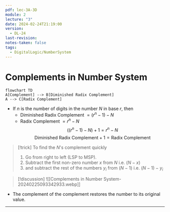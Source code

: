 ```yaml
---
pdf: lec-3A-3D
module: 2
lecture: "3"
date: 2024-02-24T21:19:00
version:
  - DL-24
last-revision: 
notes-taken: false
tags:
  - DigitalLogic/NumberSystem
---
```

# Complements in Number System

```mermaid
flowchart TD
A[Complement] --> B[Diminished Radix Complement]
A --> C[Radix Complement]
```

- If $n$ is the number of digits in the number $N$ in base $r$, then
	- Diminished Radix Complement $= (r^n - 1) - N$
	- Radix Complement $= r^n - N$
$$
((r^n - 1) - N) + 1 = r^n - N
$$
$$
\text{Diminished Radix Complement} + 1 = \text{Radix Complement}
$$


> [!trick] To find the $N$'s complement quickly
> 1. Go from right to left (LSP to MSP). 
> 2. Subtract the first non-zero number $x$ from $N$ i.e. $(N - x)$
> 3. and subtract the rest of the numbers $y_i$ from $(N - 1)$ i.e. $(N - 1) - y_i$ 


> [!discussion] 
> ![[Complements in Number System-20240225093342933.webp]]

- The complement of the complement restores the number to its original value.

---
